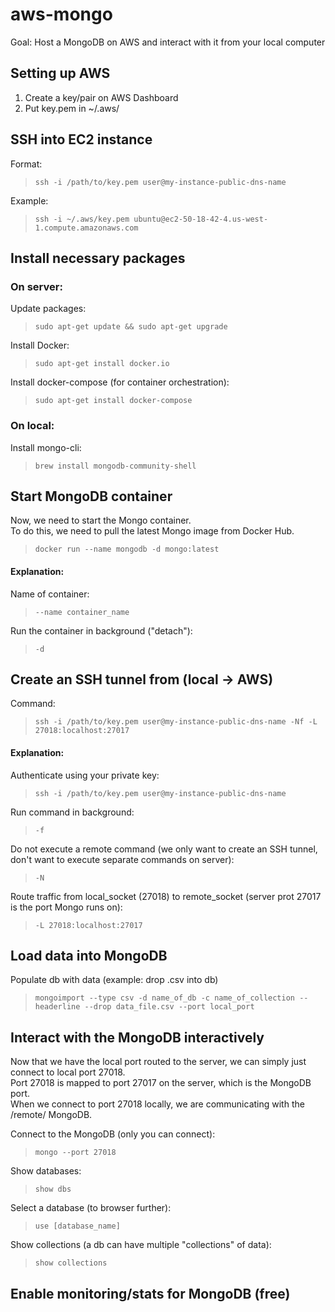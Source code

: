 # aws-mongo
Goal: Host a MongoDB on AWS and interact with it from your local computer


## Setting up AWS
1. Create a key/pair on AWS Dashboard
2. Put key.pem in ~/.aws/


## SSH into EC2 instance
Format:
> `ssh -i /path/to/key.pem user@my-instance-public-dns-name`

Example:
> `ssh -i ~/.aws/key.pem ubuntu@ec2-50-18-42-4.us-west-1.compute.amazonaws.com`


## Install necessary packages
### On server:
Update packages:
> `sudo apt-get update && sudo apt-get upgrade`

Install Docker:
> `sudo apt-get install docker.io`

Install docker-compose (for container orchestration):
> `sudo apt-get install docker-compose`

### On local:
Install mongo-cli:
> `brew install mongodb-community-shell`


## Start MongoDB container
Now, we need to start the Mongo container. \
To do this, we need to pull the latest Mongo image from Docker Hub.

> `docker run --name mongodb -d mongo:latest`


#### Explanation:
Name of container:
> `--name container_name`

Run the container in background ("detach"):
>`-d`


## Create an SSH tunnel from (local -> AWS)
Command:
> `ssh -i /path/to/key.pem user@my-instance-public-dns-name -Nf -L 27018:localhost:27017`

#### Explanation:
Authenticate using your private key:
> `ssh -i /path/to/key.pem user@my-instance-public-dns-name`

Run command in background:
> `-f`

Do not execute a remote command (we only want to create an SSH tunnel, don't want to execute separate commands on server):
> `-N`

Route traffic from local_socket (27018) to remote_socket (server prot 27017 is the port Mongo runs on):
> `-L 27018:localhost:27017`


## Load data into MongoDB
Populate db with data (example: drop .csv into db)
> `mongoimport --type csv -d name_of_db -c name_of_collection --headerline --drop data_file.csv --port local_port`


## Interact with the MongoDB interactively
Now that we have the local port routed to the server, we can simply just connect to local port 27018. \
Port 27018 is mapped to port 27017 on the server, which is the MongoDB port. \
When we connect to port 27018 locally, we are communicating with the /remote/ MongoDB.

Connect to the MongoDB (only you can connect):
> `mongo --port 27018`

Show databases:
> `show dbs`

Select a database (to browser further):
> `use [database_name]`

Show collections (a db can have multiple "collections" of data):
> `show collections`


## Enable monitoring/stats for MongoDB (free)

